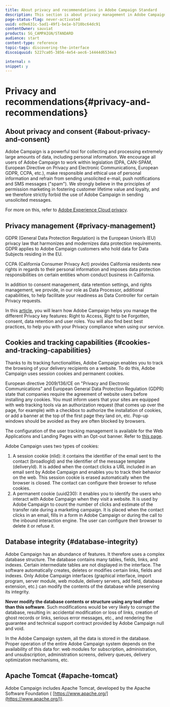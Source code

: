 ```yaml
---
title: About privacy and recommendations in Adobe Campaign Standard
description: This section is about privacy management in Adobe Campaign Standard.
page-status-flag: never-activated
uuid: ed9e631c-5ad1-49f1-be1e-b710bc64dc91
contentOwner: sauviat
products: SG_CAMPAIGN/STANDARD
audience: start
content-type: reference
topic-tags: discovering-the-interface
discoiquuid: 5227ca05-3856-4e54-aec6-14444d6534e3

internal: n
snippet: y
---
```


# Privacy and recommendations{#privacy-and-recommendations}

## About privacy and consent {#about-privacy-and-consent}

Adobe Campaign is a powerful tool for collecting and processing extremely large amounts of data, including personal information. We encourage all users of Adobe Campaign to work within legislation (DPA, CAN-SPAM, European Directive on Privacy and Electronic Communications, European GDPR, CCPA, etc.), make responsible and ethical use of personal information and refrain from sending unsolicited e-mail, push notifications and SMS messages ("spam"). We strongly believe in the principles of permission marketing in fostering customer lifetime value and loyalty, and we therefore strictly forbid the use of Adobe Campaign in sending unsolicited messages.

For more on this, refer to [Adobe Experience Cloud privacy](https://www.adobe.com/privacy/marketing-cloud.html).

## Privacy management {#privacy-management}

GDPR (General Data Protection Regulation) is the European Union’s (EU) privacy law that harmonizes and modernizes data protection requirements. GDPR applies to Adobe Campaign customers who hold data for Data Subjects residing in the EU.

CCPA (California Consumer Privacy Act) provides California residents new rights in regards to their personal information and imposes data protection responsibilities on certain entities whom conduct business in California.

In addition to consent management, data retention settings, and rights management, we provide, in our role as Data Processor, additional capabilities, to help facilitate your readiness as Data Controller for certain Privacy requests.

In this [article](https://helpx.adobe.com/campaign/kb/acs-privacy.html), you will learn how Adobe Campaign helps you manage the different Privacy key features: Right to Access, Right to be Forgotten, consent, data retention and user roles. You will also find best best practices, to help you with your Privacy compliance when using our service.

## Cookies and tracking capabilities {#cookies-and-tracking-capabilities}

Thanks to its tracking functionalities, Adobe Campaign enables you to track the browsing of your delivery recipients on a website. To do this, Adobe Campaign uses session cookies and permanent cookies.

European directive 2009/136/CE on "Privacy and Electronic Communications" and European General Data Protection Regulation (GDPR) state that companies require the agreement of website users before installing any cookies. You must inform users that your sites are equipped with web tracking tools via an authorization request (that comes up over the page, for example) with a checkbox to authorize the installation of cookies, or add a banner at the top of the first page they land on, etc. Pop-up windows should be avoided as they are often blocked by browsers.

The configuration of the user tracking management is available for the Web Applications and Landing Pages with an Opt-out banner. Refer to [this page](../../web/using/web-application-tracking-opt-out.md).

Adobe Campaign uses two types of cookies:

1. A session cookie (nlid): it contains the identifier of the email sent to the contact (broadlogId) and the identifier of the message template (deliveryId). It is added when the contact clicks a URL included in an email sent by Adobe Campaign and enables you to track their behavior on the web. This session cookie is erased automatically when the browser is closed. The contact can configure their browser to refuse cookies.
1. A permanent cookie (uuid230): it enables you to identify the users who interact with Adobe Campaign when they visit a website. It is used by Adobe Campaign to count the number of clicks and estimate of the transfer rate during a marketing campaign. It is placed when the contact clicks in an email, fills in a form in Adobe Campaign or during the call to the inbound interaction engine. The user can configure their browser to delete it or refuse it.

## Database integrity {#database-integrity}

Adobe Campaign has an abundance of features. It therefore uses a complex database structure. The database contains many tables, fields, links, and indexes. Certain intermediate tables are not displayed in the interface. The software automatically creates, deletes or modifies certain links, fields and indexes. Only Adobe Campaign interfaces (graphical interface, import program, server module, web module, delivery servers, add field, database extension, etc.) can modify the contents of the database while preserving its integrity.

**Never modify the database contents or structure using any tool other than this software**. Such modifications would be very likely to corrupt the database, resulting in: accidental modification or loss of links, creation of ghost records or links, serious error messages, etc., and rendering the guarantee and technical support contract provided by Adobe Campaign null and void.

In the Adobe Campaign system, all the data is stored in the database. Proper operation of the entire Adobe Campaign system depends on the availability of this data for: web modules for subscription, administration, and unsubscription, administration screens, delivery queues, delivery optimization mechanisms, etc.

## Apache Tomcat {#apache-tomcat}

Adobe Campaign includes Apache Tomcat, developed by the Apache Software Foundation ( [https://www.apache.org/](https://www.apache.org/)).
